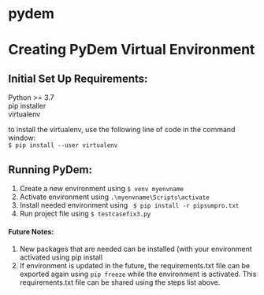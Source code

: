 # pydem
# Creating PyDem Virtual Environment

## Initial Set Up Requirements:

Python >= 3.7 <br>
pip installer <br>
virtualenv <br>


to install the virtualenv, use the following line of code in the command window: <br>
`$ pip install --user virtualenv`
	                                                                  

## Running PyDem:

1. Create a new environment using `$ venv myenvname`
2. Activate environment using `.\myenvname\Scripts\activate`
3. Install needed environment using ` $ pip install -r pipsumpro.txt`
4. Run project file using `$ testcasefix3.py`


#### Future Notes:
1. New packages that are needed can be installed (with your environment activated using pip install
2. If environment is updated in the future, the requirements.txt file can be exported again using `pip freeze` while the environment is activated. 
This requirements.txt file can be shared using the steps list above.

